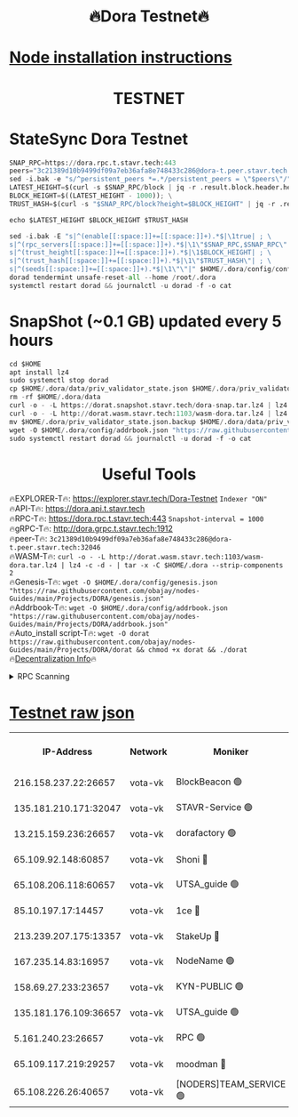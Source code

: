 <h1 align="center"> 🔥Dora Testnet🔥</h1>

[Node installation instructions](https://github.com/obajay/nodes-Guides/tree/main/Projects/DORA)
=

<h1 align="center"> TESTNET</h1>

# StateSync Dora Testnet
```python
SNAP_RPC=https://dora.rpc.t.stavr.tech:443
peers="3c21389d10b9499df09a7eb36afa8e748433c286@dora-t.peer.stavr.tech:32046"
sed -i.bak -e "s/^persistent_peers *=.*/persistent_peers = \"$peers\"/" $HOME/.dora/config/config.toml
LATEST_HEIGHT=$(curl -s $SNAP_RPC/block | jq -r .result.block.header.height); \
BLOCK_HEIGHT=$((LATEST_HEIGHT - 1000)); \
TRUST_HASH=$(curl -s "$SNAP_RPC/block?height=$BLOCK_HEIGHT" | jq -r .result.block_id.hash)

echo $LATEST_HEIGHT $BLOCK_HEIGHT $TRUST_HASH

sed -i.bak -E "s|^(enable[[:space:]]+=[[:space:]]+).*$|\1true| ; \
s|^(rpc_servers[[:space:]]+=[[:space:]]+).*$|\1\"$SNAP_RPC,$SNAP_RPC\"| ; \
s|^(trust_height[[:space:]]+=[[:space:]]+).*$|\1$BLOCK_HEIGHT| ; \
s|^(trust_hash[[:space:]]+=[[:space:]]+).*$|\1\"$TRUST_HASH\"| ; \
s|^(seeds[[:space:]]+=[[:space:]]+).*$|\1\"\"|" $HOME/.dora/config/config.toml
dorad tendermint unsafe-reset-all --home /root/.dora
systemctl restart dorad && journalctl -u dorad -f -o cat
```
# SnapShot (~0.1 GB) updated every 5 hours
```python
cd $HOME
apt install lz4
sudo systemctl stop dorad
cp $HOME/.dora/data/priv_validator_state.json $HOME/.dora/priv_validator_state.json.backup
rm -rf $HOME/.dora/data
curl -o - -L https://dorat.snapshot.stavr.tech/dora-snap.tar.lz4 | lz4 -c -d - | tar -x -C $HOME/.dora --strip-components 2
curl -o - -L http://dorat.wasm.stavr.tech:1103/wasm-dora.tar.lz4 | lz4 -c -d - | tar -x -C $HOME/.dora --strip-components 2
mv $HOME/.dora/priv_validator_state.json.backup $HOME/.dora/data/priv_validator_state.json
wget -O $HOME/.dora/config/addrbook.json "https://raw.githubusercontent.com/obajay/nodes-Guides/main/Projects/DORA/addrbook.json"
sudo systemctl restart dorad && journalctl -u dorad -f -o cat
```
 <h1 align="center"> Useful Tools</h1>
 
🔥EXPLORER-T🔥: https://explorer.stavr.tech/Dora-Testnet        `Indexer "ON"` \
🔥API-T🔥:      https://dora.api.t.stavr.tech \
🔥RPC-T🔥:      https://dora.rpc.t.stavr.tech:443              `Snapshot-interval = 1000` \
🔥gRPC-T🔥:     http://dora.grpc.t.stavr.tech:1912 \
🔥peer-T🔥:     `3c21389d10b9499df09a7eb36afa8e748433c286@dora-t.peer.stavr.tech:32046` \
🔥WASM-T🔥:     ```curl -o - -L http://dorat.wasm.stavr.tech:1103/wasm-dora.tar.lz4 | lz4 -c -d - | tar -x -C $HOME/.dora --strip-components 2``` \
🔥Genesis-T🔥:  ```wget -O $HOME/.dora/config/genesis.json "https://raw.githubusercontent.com/obajay/nodes-Guides/main/Projects/DORA/genesis.json"``` \
🔥Addrbook-T🔥: ```wget -O $HOME/.dora/config/addrbook.json "https://raw.githubusercontent.com/obajay/nodes-Guides/main/Projects/DORA/addrbook.json"``` \
🔥Auto_install script-T🔥:  `wget -O dorat https://raw.githubusercontent.com/obajay/nodes-Guides/main/Projects/DORA/dorat && chmod +x dorat && ./dorat` \
🔥[Decentralization Info](https://github.com/obajay/StateSync-snapshots/tree/main/Projects/Dora/Decentralization)🔥

<details>
<summary>RPC Scanning</summary>

<h2 align="center"> We scan nodes in real time every 4 hours. And we provide the final result of RPC endpoints.
We cannot influence the operation of these nodes in any way. </h2>


```python
If Voting Power is higher than 0 --> then the Node is a validator of the network and may be subject to attack and be a potential threat to the chain.
```
```python
We marked such validators with a red symbol
```

</details>

[Testnet raw json](https://rpc-check.dorat.stavr.tech/dorat/rpc-dorat-result.json)
=



<table><tr><th>IP-Address</th><th>Network</th><th>Moniker</th><th>Latest Block Height</th><th>Earliest Block Height</th><th>Catching Up</th><th>Tx Index</th><th>Voting Power</th><th>Scan Time</th></tr><tr><td>216.158.237.22:26657</td><td>vota-vk</td><td>BlockBeacon 🟢</td><td>272062</td><td>1</td><td>False</td><td>off</td><td>0</td><td>2024-01-07T12:29:57.841470319UTC</td></tr><tr><td>135.181.210.171:32047</td><td>vota-vk</td><td>STAVR-Service 🟢</td><td>272063</td><td>1</td><td>False</td><td>on</td><td>0</td><td>2024-01-07T12:30:02.584160355UTC</td></tr><tr><td>13.215.159.236:26657</td><td>vota-vk</td><td>dorafactory 🟢</td><td>272063</td><td>1</td><td>False</td><td>on</td><td>0</td><td>2024-01-07T12:30:03.877588500UTC</td></tr><tr><td>65.109.92.148:60857</td><td>vota-vk</td><td>Shoni 🔴</td><td>272064</td><td>1</td><td>False</td><td>on</td><td>12173124795244098</td><td>2024-01-07T12:30:08.195966769UTC</td></tr><tr><td>65.108.206.118:60657</td><td>vota-vk</td><td>UTSA_guide 🟢</td><td>272064</td><td>1</td><td>False</td><td>on</td><td>0</td><td>2024-01-07T12:30:08.573237111UTC</td></tr><tr><td>85.10.197.17:14457</td><td>vota-vk</td><td>1ce 🔴</td><td>272063</td><td>8001</td><td>False</td><td>off</td><td>9009000000000000</td><td>2024-01-07T12:30:04.759401167UTC</td></tr><tr><td>213.239.207.175:13357</td><td>vota-vk</td><td>StakeUp 🔴</td><td>272062</td><td>13001</td><td>False</td><td>off</td><td>12920079242125372</td><td>2024-01-07T12:29:57.202588584UTC</td></tr><tr><td>167.235.14.83:16957</td><td>vota-vk</td><td>NodeName 🟢</td><td>210819</td><td>14001</td><td>False</td><td>on</td><td>0</td><td>2024-01-07T12:30:08.869720545UTC</td></tr><tr><td>158.69.27.233:23657</td><td>vota-vk</td><td>KYN-PUBLIC 🟢</td><td>272064</td><td>52001</td><td>False</td><td>on</td><td>0</td><td>2024-01-07T12:30:07.837379561UTC</td></tr><tr><td>135.181.176.109:36657</td><td>vota-vk</td><td>UTSA_guide 🟢</td><td>272061</td><td>55501</td><td>False</td><td>on</td><td>0</td><td>2024-01-07T12:29:54.838894392UTC</td></tr><tr><td>5.161.240.23:26657</td><td>vota-vk</td><td>RPC 🟢</td><td>272063</td><td>60001</td><td>False</td><td>off</td><td>0</td><td>2024-01-07T12:30:04.521453887UTC</td></tr><tr><td>65.109.117.219:29257</td><td>vota-vk</td><td>moodman 🔴</td><td>272062</td><td>172062</td><td>False</td><td>off</td><td>9009100000000000</td><td>2024-01-07T12:30:00.213451195UTC</td></tr><tr><td>65.108.226.26:40657</td><td>vota-vk</td><td>[NODERS]TEAM_SERVICE 🟢</td><td>272064</td><td>197001</td><td>False</td><td>on</td><td>0</td><td>2024-01-07T12:30:07.165388649UTC</td></tr></table>
